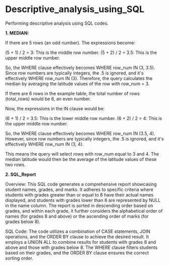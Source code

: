 # Descriptive_analysis_using_SQL
Performing descriptive analysis using SQL codes.

**1. MEDIAN:**

If there are 5 rows (an odd number). The expressions become:

(5 + 1) / 2 = 3: This is the middle row number.
(5 + 2) / 2 = 3.5: This is the upper middle row number.

So, the WHERE clause effectively becomes WHERE row_num IN (3, 3.5). Since row numbers are typically integers, the .5 is ignored, and it's effectively WHERE row_num IN (3). Therefore, the query calculates the median by averaging the latitude values of the row with row_num = 3.


If there are 6 rows in the example table, the total number of rows (total_rows) would be 6, an even number.

Now, the expressions in the IN clause would be:

(6 + 1) / 2 = 3.5: This is the lower middle row number.
(6 + 2) / 2 = 4: This is the upper middle row number.

So, the WHERE clause effectively becomes WHERE row_num IN (3.5, 4). However, since row numbers are typically integers, the .5 is ignored, and it's effectively WHERE row_num IN (3, 4).

This means the query will select rows with row_num equal to 3 and 4. The median latitude would then be the average of the latitude values of these two rows.




**2. SQL_Report**

Overview: This SQL code generates a comprehensive report showcasing student names, grades, and marks. It adheres to specific criteria where students with grades greater than or equal to 8 have their actual names displayed, and students with grades lower than 8 are represented by NULL in the name column. The report is sorted in descending order based on grades, and within each grade, it further considers the alphabetical order of names (for grades 8 and above) or the ascending order of marks (for grades below 8).

SQL Code: The code utilizes a combination of CASE statements, JOIN operations, and the ORDER BY clause to achieve the desired result. It employs a UNION ALL to combine results for students with grades 8 and above and those with grades below 8. The WHERE clause filters students based on their grades, and the ORDER BY clause ensures the correct sorting order.
